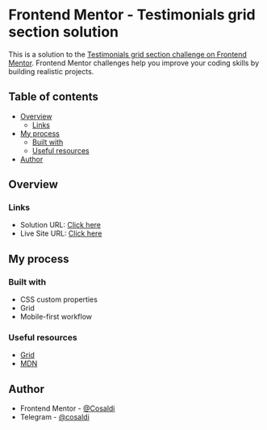 # Frontend Mentor - Testimonials grid section solution

This is a solution to the [Testimonials grid section challenge on Frontend Mentor](https://www.frontendmentor.io/challenges/testimonials-grid-section-Nnw6J7Un7). Frontend Mentor challenges help you improve your coding skills by building realistic projects. 

## Table of contents

- [Overview](#overview)
  - [Links](#links)
- [My process](#my-process)
  - [Built with](#built-with)
  - [Useful resources](#useful-resources)
- [Author](#author)

## Overview

### Links

- Solution URL: [Click here](https://github.com/Cosaldi/FrontendMentor_testimonials-grid-section-main)
- Live Site URL: [Click here](https://frontend-mentor-testimonials-grid-section-main-beta.vercel.app/)

## My process

### Built with

- CSS custom properties
- Grid
- Mobile-first workflow

### Useful resources

- [Grid](https://css-tricks.com/snippets/css/complete-guide-grid/)
- [MDN](https://developer.mozilla.org/en-US/)

## Author

- Frontend Mentor - [@Cosaldi](https://www.frontendmentor.io/profile/Cosaldi)
- Telegram - [@cosaldi](https://t.me/cosaldi)